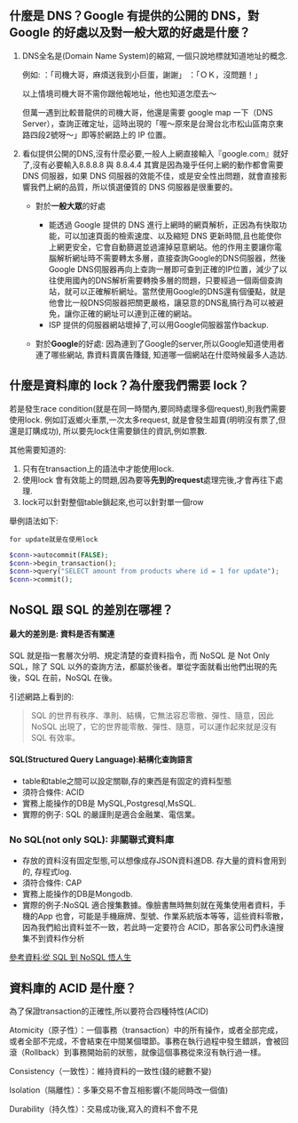 ## 什麼是 DNS？Google 有提供的公開的 DNS，對 Google 的好處以及對一般大眾的好處是什麼？
   
1. DNS全名是(Domain Name System)的縮寫, 一個只說地標就知道地址的概念. 
   
    例如: 
    ：「司機大哥，麻煩送我到小巨蛋，謝謝」
    ：「ＯＫ，沒問題！」

    以上情境司機大哥不需你跟他報地址，他也知道怎麼去～

    但萬一遇到比較普龍供的司機大哥，他還是需要 google map 一下（DNS Server），查詢正確定址，這時出現的「喔～原來是台灣台北市松山區南京東路四段2號呀～」即等於網路上的 IP 位置。

2.  看似提供公開的DNS,沒有什麼必要,一般人上網直接輸入『google.com』就好了,沒有必要輸入8.8.8.8 與 8.8.4.4 
    其實是因為幾乎任何上網的動作都會需要 DNS 伺服器，如果 DNS 伺服器的效能不佳，或是安全性出問題，就會直接影響我們上網的品質，所以慎選優質的 DNS 伺服器是很重要的。

    - 對於**一般大眾**的好處
      - 能透過 Google 提供的 DNS 進行上網時的網頁解析，正因為有快取功能，可以加速頁面的檢索速度、以及縮短 DNS 更新時間,且也能使你上網更安全，它會自動篩選並過濾掉惡意網站。他的作用主要讓你電腦解析網址時不需要轉太多層，直接查詢Google的DNS伺服器，然後Google DNS伺服器再向上查詢一層即可查到正確的IP位置，減少了以往使用國內的DNS解析需要轉換多層的問題，只要經過一個兩個查詢站，就可以正確解析網址。當然使用Google的DNS還有個優點，就是他會比一般DNS伺服器把關更嚴格，讓惡意的DNS亂搞行為可以被避免，讓你正確的網址可以連到正確的網站。
      -  ISP 提供的伺服器網站壞掉了,可以用Google伺服器當作backup. 

    - 對於**Google**的好處: 
    因為連到了Google的server,所以Google知道使用者連了哪些網站, 靠資料賣廣告賺錢, 知道哪一個網站在什麼時候最多人造訪. 

## 什麼是資料庫的 lock？為什麼我們需要 lock？

若是發生race condition(就是在同一時間內,要同時處理多個request),則我們需要使用lock. 
例如訂返鄉火車票,一次太多request, 就是會發生超賣(明明沒有票了,但還是訂購成功), 所以要先lock住需要鎖住的資訊,例如票數.

其他需要知道的: 
1. 只有在transaction上的語法中才能使用lock.  
2. 使用lock 會有效能上的問題,因為要等**先到的request**處理完後,才會再往下處理. 
3. lock可以針對整個table鎖起來,也可以針對單一個row

舉例語法如下:  

`for update就是在使用lock`
```PHP
$conn->autocommit(FALSE);
$conn->begin_transaction();
$conn->query("SELECT amount from products where id = 1 for update");
$conn->commit();
```
## NoSQL 跟 SQL 的差別在哪裡？

#### 最大的差別是: 資料是否有關連  

SQL 就是指一套層次分明、規定清楚的查資料指令，而 NoSQL 是 Not Only SQL，除了 SQL 以外的查詢方法，都屬於後者。單從字面就看出他們出現的先後，SQL 在前，NoSQL 在後。

引述網路上看到的:
> SQL 的世界有秩序、準則、結構，它無法容忍零散、彈性、隨意，因此 NoSQL 出現了，它的世界能零散、彈性、隨意，可以運作起來就是沒有 SQL 有效率。

#### SQL(Structured Query Language):結構化查詢語言
- table和table之間可以設定關聯,存的東西是有固定的資料型態
- 須符合條件: ACID 
- 實務上能操作的DB是 MySQL,Postgresql,MsSQL.
- 實際的例子: SQL 的嚴謹則是適合金融業、電信業。

### No SQL(not only SQL): 非關聯式資料庫
- 存放的資料沒有固定型態,可以想像成存JSON資料進DB. 存大量的資料會用到的, 存程式log.
- 須符合條件: CAP
- 實務上能操作的DB是Mongodb. 
- 實際的例子:NoSQL 適合搜集數據。像臉書無時無刻就在蒐集使用者資料，手機的App 也會，可能是手機廠牌、型號、作業系統版本等等，這些資料零散，因為我們給出資料並不一致，若此時一定要符合 ACID，那各家公司們永遠搜集不到資料作分析



[參考資料:從 SQL 到 NoSQL 悟人生](https://medium.com/@diagonalyang/https-medium-com-diagonalyang-sqlvsnosql-11b65f2e1659)


## 資料庫的 ACID 是什麼？

為了保證transaction的正確性,所以要符合四種特性(ACID)

Atomicity（原子性）：一個事務（transaction）中的所有操作，或者全部完成，或者全部不完成，不會結束在中間某個環節。事務在執行過程中發生錯誤，會被回滾（Rollback）到事務開始前的狀態，就像這個事務從來沒有執行過一樣。

Consistency（一致性）：維持資料的一致性(錢的總數不變)

Isolation（隔離性）：多筆交易不會互相影響(不能同時改一個值)

Durability（持久性）：交易成功後,寫入的資料不會不見